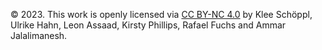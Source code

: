 © 2023. This work is openly licensed via [CC BY-NC 4.0](https://creativecommons.org/licenses/by-nc/4.0/) by Klee Schöppl, Ulrike Hahn, Leon Assaad, Kirsty Phillips, Rafael Fuchs and Ammar Jalalimanesh.
